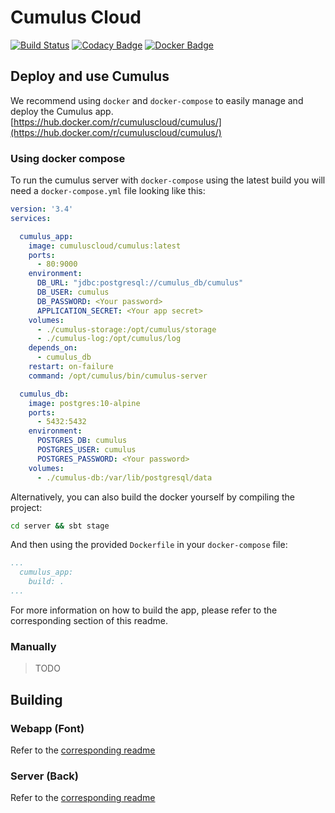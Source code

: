 # Cumulus Cloud
[![Build Status](https://travis-ci.org/Cumulus-Cloud/cumulus.svg?branch=master)](https://travis-ci.org/Cumulus-Cloud/cumulus)
[![Codacy Badge](https://api.codacy.com/project/badge/Grade/3faffc97b343404bacff1902e1e78012)](https://www.codacy.com/app/Cumulus/cumulus?utm_source=github.com&amp;utm_medium=referral&amp;utm_content=Cumulus-Cloud/cumulus&amp;utm_campaign=Badge_Grade)
[![Docker Badge](https://img.shields.io/badge/docker-up_to_date-blue.svg)](https://hub.docker.com/r/wadjetz/cumulus/)

## Deploy and use Cumulus

We recommend using `docker` and `docker-compose` to easily manage and deploy the Cumulus app. [https://hub.docker.com/r/cumuluscloud/cumulus/](https://hub.docker.com/r/cumuluscloud/cumulus/)

### Using docker compose

To run the cumulus server with `docker-compose` using the latest build you will need a `docker-compose.yml` file looking like this: 

```yaml
version: '3.4'
services:

  cumulus_app:
    image: cumuluscloud/cumulus:latest
    ports:
      - 80:9000
    environment:
      DB_URL: "jdbc:postgresql://cumulus_db/cumulus"
      DB_USER: cumulus
      DB_PASSWORD: <Your password>
      APPLICATION_SECRET: <Your app secret>
    volumes:
      - ./cumulus-storage:/opt/cumulus/storage
      - ./cumulus-log:/opt/cumulus/log
    depends_on:
      - cumulus_db
    restart: on-failure
    command: /opt/cumulus/bin/cumulus-server

  cumulus_db:
    image: postgres:10-alpine
    ports:
      - 5432:5432
    environment:
      POSTGRES_DB: cumulus
      POSTGRES_USER: cumulus
      POSTGRES_PASSWORD: <Your password>
    volumes:
      - ./cumulus-db:/var/lib/postgresql/data

```

Alternatively, you can also build the docker yourself by compiling the project:

```bash
cd server && sbt stage
```

And then using the provided `Dockerfile` in your `docker-compose` file:

```yaml
...
  cumulus_app:
    build: .
...
```
For more information on how to build the app, please refer to the corresponding section of this readme.

### Manually

> TODO

## Building

### Webapp (Font)

Refer to the [corresponding readme](client/README.md)

### Server (Back)

Refer to the [corresponding readme](server/README.md)
